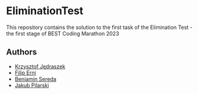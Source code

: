 # EliminationTest

This repository contains the solution to the first task of the Elimination Test - the first stage of BEST Coding Marathon 2023

## Authors

* [Krzysztof Jędraszek](https://github.com/kjedrasz2137)
* [Filip Erni](https://github.com/filiperni)
* [Beniamin Sereda](https://github.com/bse99)
* [Jakub Pilarski](https://github.com/limmesi)
